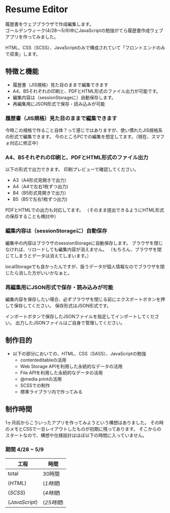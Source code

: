 # Resume Editor

履歴書をウェブブラウザで作成編集します。  
ゴールデンウィーク(4/28〜5/9)中にJavaScriptの勉強がてら履歴書作成ウェブアプリを作ってみました。

HTML、CSS（SCSS）、JavaScriptのみで構成されていて「フロントエンドのみで収束」します。

## 特徴と機能

- 履歴書（JIS規格）見た目のままで編集できます
- A4、B5それぞれの印刷と、PDFとHTML形式のファイル出力が可能です。
- 編集内容は（sessionStorageに）自動保存します。
- 再編集用にJSON形式で保存・読み込みが可能

### 履歴書（JIS規格）見た目のままで編集できます
今時この規格で作ること自体？って感じではありますが、使い慣れたJIS規格系の形式で編集できます。
今のところPCでの編集を想定してます。（現在、スマフォ対応に修正中）

### A4、B5それぞれの印刷と、PDFとHTML形式のファイル出力
以下の形式で出力できます。
印刷プレビューで確認してください。

- A3（A4形式見開きで出力）
- A4（A4で左右1枚ずつ出力)
- B4（B5形式見開きで出力）
- B5（B5で左右1枚ずつ出力)

PDFとHTMLでの出力も対応してます。
（そのまま提出できるようにHTML形式の保存することも検討中）

### 編集内容は（sessionStorageに）自動保存

編集中の内容はブラウザのsessionStorageに自動保存します。
ブラウザを閉じなければ、リロードしても編集内容が消えません。
（もちろん、ブラウザを閉じてしまうとデータは消えてしまいます。）

localStorageでも良かったんですが、扱うデータが個人情報なのでブラウザを閉じたら消した方がいいかなぁと。

### 再編集用にJSON形式で保存・読み込みが可能

編集内容を保存したい場合、必ずブラウザを閉じる前にエクスポートボタンを押して保存してください。
保存形式はJSON形式です。

インポートボタンで保存したJSONファイルを指定してインポートしてください。
出力したJSONファイルはご自身で管理してください。

## 制作目的

- 以下の部分においての、HTML、CSS（SASS）、JavaScriptの勉強
  - contenteditableの活用
  - Web Storage APIを利用した永続的なデータの活用
  - File APIを利用した永続的なデータの活用
  - @media printの活用
  - SCSSでの制作
  - 標準ライブラリ内で作ってみる
 
## 制作時間

1ヶ月前からこういったアプリを作ってみようという構想はありました。
その時のメモとCSSで一旦レイアウトしたものが初期に残ってあります。
そこからのスタートなので、構想や仕様設計はほぼ以下の時間に入っていません。

### 期間 4/28 ~ 5/9
|工程|時間|
|---|---|
|total| 30時間|
|(*HTML*)|(*1時間*)|
|(*SCSS*)|(*4時間*)|
|(*JavaScript*)|(*25時間*)|
